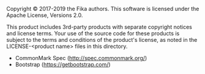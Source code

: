Copyright &copy; 2017-2019 the Fika authors.
This software is licensed under the Apache License, Versions 2.0.

This product includes 3rd-party products with separate copyright notices and license terms. Your use of the source code for these products is subject to the terms and conditions of the product's license, as noted in the LICENSE-&lt;product name&gt; files in this directory.

* CommonMark Spec (http://spec.commonmark.org/)
* Bootstrap (https://getbootstrap.com/)
